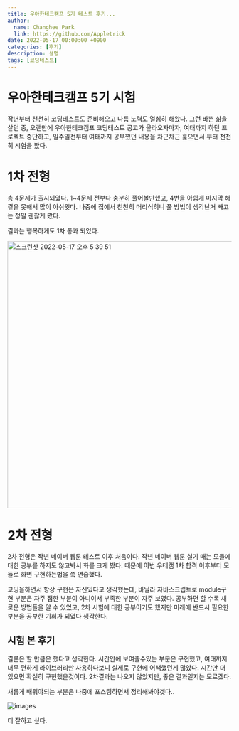 ```yaml
---
title: 우아한테크캠프 5기 테스트 후기...
author:
  name: Changhee Park
  link: https://github.com/Appletrick
date: 2022-05-17 00:00:00 +0900
categories: [후기]
description: 설명
tags: [코딩테스트]
---
```


# 우아한테크캠프 5기 시험

작년부터 천천히 코딩테스트도 준비해오고 나름 노력도 열심히 해왔다. 그런 바쁜 삶을 살던 중, 오랜만에 우아한테크캠프 코딩테스트 공고가 올라오자마자, 여태까지 하던 프로젝트 중단하고, 일주일전부터 여태까지 공부했던 내용을 차근차근 훑으면서 부터 천천히 시험을 봤다.

# 1차 전형

총 4문제가 출시되었다. 1~4문제 전부다 충분히 풀어볼만했고, 4번을 아쉽게 마지막 해결을 못해서 많이 아쉬웟다. 나중에 집에서 천천히 머리식히니 풀 방법이 생각난거 빼고는 정말 괜찮게 봤다.

결과는 행복하게도 1차 통과 되었다.

<img width="601" alt="스크린샷 2022-05-17 오후 5 39 51" src="https://user-images.githubusercontent.com/31761527/168770685-7f8c0fb9-5fcb-4076-8a6f-491eb8eb5909.png">

# 2차 전형

2차 전형은 작년 네이버 웹툰 테스트 이후 처음이다. 작년 네이버 웹툰 실기 때는 모듈에 대한 공부를 하지도 않고봐서 화를 크게 봤다. 때문에 이번 우테캠 1차 합격 이후부터 모듈로 화면 구현하는법을 쭉 연습했다.

코딩을하면서 항상 구현은 자신있다고 생각했는데, 바닐라 자바스크립트로 module구현 부분은 자주 접한 부분이 아니여서 부족한 부분이 자주 보였다. 공부하면 할 수록 새로운 방법들을 알 수 있었고, 2차 시험에 대한 공부이기도 했지만 미래에 반드시 필요한 부분을 공부한 기회가 되었다 생각한다.

## 시험 본 후기

결론은 할 만큼은 했다고 생각한다. 시간안에 보여줄수있는 부분은 구현했고, 여태까지 너무 편하게 라이브러리만 사용하다보니 실제로 구현에 어색했던게 많았다. 시간만 더 있으면 확실히 구현했을것이다.
2차결과는 나오지 않았지만, 좋은 결과일지는 모르겠다.

새롭게 배워야되는 부분은 나중에 포스팅하면서 정리해봐야겟다..

![images](https://user-images.githubusercontent.com/31761527/168770676-d308ad59-90b9-4fc6-a924-586f53bf6e67.png)

더 잘하고 싶다.
